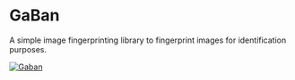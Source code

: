 GaBan
=====

A simple image fingerprinting library to fingerprint images for identification purposes.

[![Gaban](http://img.youtube.com/vi/20k-0Z1HXtM/0.jpg)](http://www.youtube.com/watch?v=20k-0Z1HXtM)